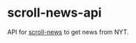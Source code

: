 # scroll-news-api
API for [scroll-news](https://github.com/diogo405/scroll-news) to get news from NYT.

